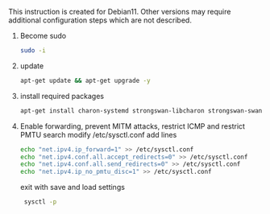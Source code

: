 This instruction is created for Debian11. Other versions may require additional configuration steps which are not
described.

1. Become sudo
    ```bash
    sudo -i
    ```
2. update
    ```bash
    apt-get update && apt-get upgrade -y
    ```
3. install required packages
    ```bash
    apt-get install charon-systemd strongswan-libcharon strongswan-swanctl strongswan libcharon-extra-plugins charon-cmd strongswan-pki iptables-persistent -y
    ```

4. Enable forwarding, prevent MITM attacks, restrict ICMP and restrict PMTU search
   modify /etc/sysctl.conf
   add lines
   ```bash
   echo "net.ipv4.ip_forward=1" >> /etc/sysctl.conf
   echo "net.ipv4.conf.all.accept_redirects=0" >> /etc/sysctl.conf
   echo "net.ipv4.conf.all.send_redirects=0" >> /etc/sysctl.conf
   echo "net.ipv4.ip_no_pmtu_disc=1" >> /etc/sysctl.conf
   ```

   exit with save and load settings
   ```bash
    sysctl -p
   ```


